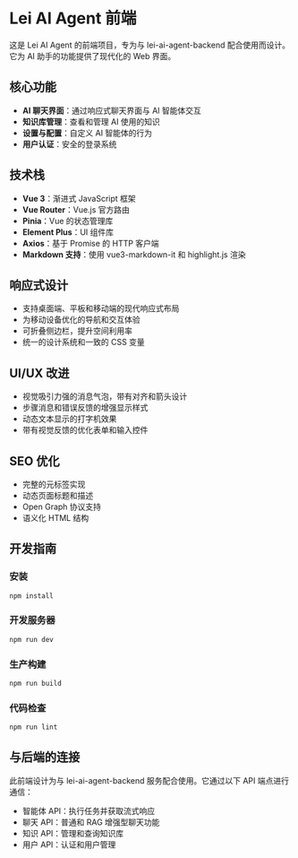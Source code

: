 # Lei AI Agent 前端

这是 Lei AI Agent 的前端项目，专为与 lei-ai-agent-backend 配合使用而设计。它为 AI 助手的功能提供了现代化的 Web 界面。

## 核心功能

- **AI 聊天界面**：通过响应式聊天界面与 AI 智能体交互
- **知识库管理**：查看和管理 AI 使用的知识
- **设置与配置**：自定义 AI 智能体的行为
- **用户认证**：安全的登录系统

## 技术栈

- **Vue 3**：渐进式 JavaScript 框架
- **Vue Router**：Vue.js 官方路由
- **Pinia**：Vue 的状态管理库
- **Element Plus**：UI 组件库
- **Axios**：基于 Promise 的 HTTP 客户端
- **Markdown 支持**：使用 vue3-markdown-it 和 highlight.js 渲染

## 响应式设计

- 支持桌面端、平板和移动端的现代响应式布局
- 为移动设备优化的导航和交互体验
- 可折叠侧边栏，提升空间利用率
- 统一的设计系统和一致的 CSS 变量

## UI/UX 改进

- 视觉吸引力强的消息气泡，带有对齐和箭头设计
- 步骤消息和错误反馈的增强显示样式
- 动态文本显示的打字机效果
- 带有视觉反馈的优化表单和输入控件

## SEO 优化

- 完整的元标签实现
- 动态页面标题和描述
- Open Graph 协议支持
- 语义化 HTML 结构

## 开发指南

### 安装

```bash
npm install
```

### 开发服务器

```bash
npm run dev
```

### 生产构建

```bash
npm run build
```

### 代码检查

```bash
npm run lint
```

## 与后端的连接

此前端设计为与 lei-ai-agent-backend 服务配合使用。它通过以下 API 端点进行通信：

- 智能体 API：执行任务并获取流式响应
- 聊天 API：普通和 RAG 增强型聊天功能
- 知识 API：管理和查询知识库
- 用户 API：认证和用户管理
